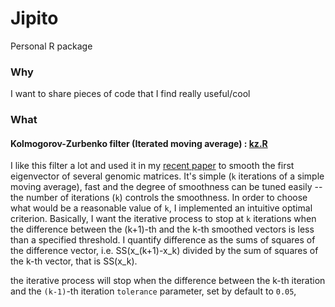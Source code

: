 # Jipito
Personal R package

### Why
I want to share pieces of code that I find really useful/cool

### What

#### Kolmogorov-Zurbenko filter (Iterated moving average) : [kz.R](https://github.com/Jfortin1/Jipito/blob/master/R/kz.R)

I like this filter a lot and used it in my [recent paper](http://biorxiv.org/content/early/2015/06/03/019000) to smooth the first eigenvector of several genomic matrices. It's simple (`k` iterations of a simple moving average), fast and the degree of smoothness can be tuned easily -- the number of iterations (`k`) controls the smoothness. In order to choose what would be a reasonable value of `k`, I implemented an intuitive optimal criterion. Basically, I want the iterative process to stop at `k` iterations when the difference between the (k+1)-th and the k-th smoothed vectors is less than a specified threshold. I quantify difference as the sums of squares of the difference vector, i.e. SS(x_(k+1)-x_k) divided by the sum of squares of the k-th vector, that is SS(x_k). 

the iterative process will stop when the difference between the k-th iteration and the `(k-1)`-th iteration  `tolerance` parameter, set by default to `0.05`,  
